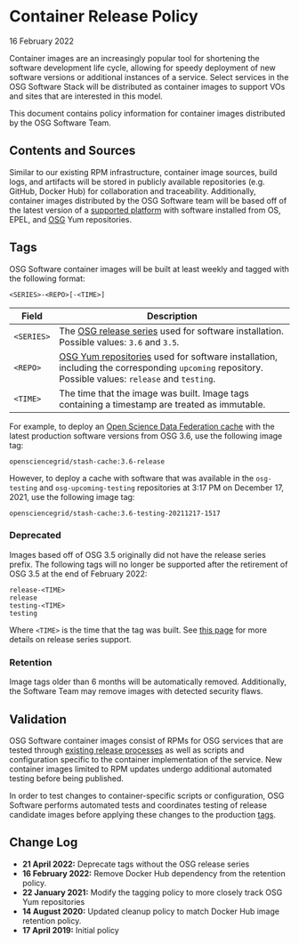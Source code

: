 Container Release Policy
========================

16 February 2022

Container images are an increasingly popular tool for shortening the software development life cycle, allowing for speedy
deployment of new software versions or additional instances of a service.
Select services in the OSG Software Stack will be distributed as container images to support VOs and sites that are
interested in this model.

This document contains policy information for container images distributed by the OSG Software Team.

Contents and Sources
--------------------

Similar to our existing RPM infrastructure, container image sources, build logs, and artifacts will be stored in
publicly available repositories (e.g. GitHub, Docker Hub) for collaboration and traceability.
Additionally, container images distributed by the OSG Software team will be based off of the latest version of a 
[supported platform](https://opensciencegrid.org/docs/release/supported_platforms/) with software installed from OS,
EPEL, and [OSG](../policy/software-release.md#yum-repositories) Yum repositories.

Tags
----

OSG Software container images will be built at least weekly and tagged with the following format:

```
<SERIES>-<REPO>[-<TIME>]
```

| Field      | Description                                                                                              |
|------------|----------------------------------------------------------------------------------------------------------|
| `<SERIES>` | The [OSG release series](#release-series) used for software installation. Possible values: `3.6` and `3.5`. |
| `<REPO>`   | [OSG Yum repositories](https://opensciencegrid.org/docs/common/yum/#repositories) used for software installation, including the corresponding `upcoming` repository. Possible values: `release` and `testing`. |
| `<TIME>`   | The time that the image was built. Image tags containing a timestamp are treated as immutable.           |

For example, to deploy an
[Open Science Data Federation cache](https://opensciencegrid.org/docs/data/stashcache/run-stashcache-container/)
with the latest production software versions from OSG 3.6, use the following image tag:

```
opensciencegrid/stash-cache:3.6-release
```

However, to deploy a cache with software that was available in the `osg-testing` and `osg-upcoming-testing` repositories
at 3:17 PM on December 17, 2021, use the following image tag:


```
opensciencegrid/stash-cache:3.6-testing-20211217-1517
```

### Deprecated ###

Images based off of OSG 3.5 originally did not have the release series prefix.
The following tags will no longer be supported after the retirement of OSG 3.5 at the end of February 2022:

```
release-<TIME>
release
testing-<TIME>
testing
```

Where `<TIME>` is the time that the tag was built.
See [this page](release-series.md) for more details on release series support.

### Retention ###

Image tags older than 6 months will be automatically removed.
Additionally, the Software Team may remove images with detected security flaws.

Validation
----------

OSG Software container images consist of RPMs for OSG services that are tested through
[existing release processes](software-release.md) as well as scripts and configuration specific to the container
implementation of the service.
New container images limited to RPM updates undergo additional automated testing before being published.

In order to test changes to container-specific scripts or configuration, OSG Software performs automated tests and
coordinates testing of release candidate images before applying these changes to the production [tags](#tags).

Change Log
----------

- **21 April 2022:** Deprecate tags without the OSG release series
- **16 February 2022:** Remove Docker Hub dependency from the retention policy.
- **22 January 2021:** Modify the tagging policy to more closely track OSG Yum repositories
- **14 August 2020:** Updated cleanup policy to match Docker Hub image retention policy.
- **17 April 2019:** Initial policy

